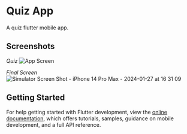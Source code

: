 # Quiz App

A quiz flutter mobile app.

## Screenshots

*Quiz*
![App Screen](https://github.com/rafaelcam/quiz/assets/7154346/647277e3-5871-4559-9f06-c2f6028d7669)

*Final Screen*
![Simulator Screen Shot - iPhone 14 Pro Max - 2024-01-27 at 16 31 09](https://github.com/rafaelcam/quiz/assets/7154346/311a7e85-55b3-4da5-8cb5-111429a115b5)


## Getting Started

For help getting started with Flutter development, view the
[online documentation](https://docs.flutter.dev/), which offers tutorials,
samples, guidance on mobile development, and a full API reference.

